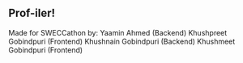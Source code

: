 ## Prof-iler!

Made for SWECCathon by:
Yaamin Ahmed (Backend)
Khushpreet Gobindpuri (Frontend)
Khushnain Gobindpuri (Backend)
Khushmeet Gobindpuri (Frontend) 
